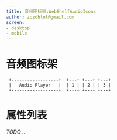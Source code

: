 ```yaml
---
title: 音频图标架:WebShelfAudioIcons
author: zozohtnt@gmail.com
screen:
- desktop
- mobile
---
```


# 音频图标架

```
 +------------------+  +---+ +---+ +---+
 |   Audio Player   |  | 1 | | 2 | | 3 |
 +------------------+  +---+ +---+ +---+ 
```

# 属性列表

*TODO ..*
